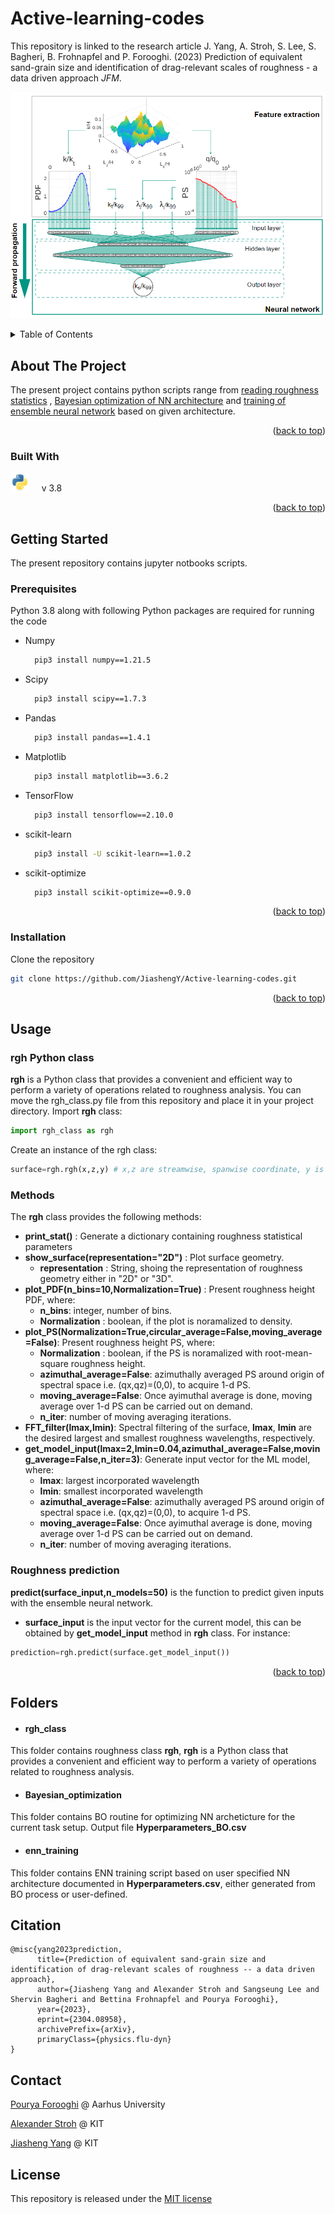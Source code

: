 <a name="readme-top"></a>

# Active-learning-codes
This repository is linked to the research article J. Yang, A. Stroh, S. Lee, S. Bagheri, B. Frohnapfel and P. Forooghi. (2023) Prediction of equivalent sand-grain size and identification of drag-relevant scales of roughness - a data driven approach <em>JFM</em>.

[![PS_PDF_NeuralNetwork](0_assets/NN.PNG)](https://arxiv.org/abs/2304.08958)

<!-- TABLE OF CONTENTS -->
<details>
  <summary>Table of Contents</summary>
  <ol>
    <li>
      <a href="#about-the-project">About The Project</a>
            <ul>
        <li><a href="#built-with">Built With</a></li>
      </ul>
    </li>
    <li>
      <a href="#getting-started">Getting Started</a>
      <ul>
        <li><a href="#prerequisites">Prerequisites</a></li>
        <li><a href="#installation">Installation</a></li>
      </ul>
    </li>
    <li><a href="#usage">Usage</a></li>
    <li><a href="#Folders">Folders</a></li>
    <li><a href="#citation">Citation</a></li>
    <li><a href="#contact">Contact</a></li>
    <li><a href="#license">License</a></li>
  </ol>
</details>

<!-- ABOUT THE PROJECT -->
## About The Project
The present project contains python scripts range from [reading roughness statistics](#rgh_category)
,  [Bayesian optimization of NN architecture](#Bayesian_optimization) and [training of ensemble neural network](#enn_training) based on given architecture.



<p align="right">(<a href="#readme-top">back to top</a>)</p>


### Built With

<img src="https://raw.githubusercontent.com/devicons/devicon/master/icons/python/python-original.svg" width="30" height="30" title="Python"/>  &nbsp; &nbsp; v 3.8

<p align="right">(<a href="#readme-top">back to top</a>)</p>



<!-- GETTING STARTED -->

## Getting Started
The present repository contains jupyter notbooks scripts.

### Prerequisites

Python 3.8 along with following Python packages are required for running the code

* Numpy
  ```bash
    pip3 install numpy==1.21.5
  ```
* Scipy
  ```bash
    pip3 install scipy==1.7.3
  ```

* Pandas
  ```bash
    pip3 install pandas==1.4.1
  ```

* Matplotlib
  ```bash
    pip3 install matplotlib==3.6.2
  ```

* TensorFlow
  ```bash
    pip3 install tensorflow==2.10.0
  ```

* scikit-learn
  ```bash
    pip3 install -U scikit-learn==1.0.2
  ```
* scikit-optimize
  ```bash
    pip3 install scikit-optimize==0.9.0
  ```

<p align="right">(<a href="#readme-top">back to top</a>)</p>

### Installation

Clone the repository
   ```sh
   git clone https://github.com/JiashengY/Active-learning-codes.git
  ```

<p align="right">(<a href="#readme-top">back to top</a>)</p>

<!-- USAGE EXAMPLES -->
## Usage
### rgh Python class
**rgh** is a Python class that provides a convenient and efficient way to perform a variety of operations related to roughness analysis.
You can move the rgh_class.py file from this repository and place it in your project directory. Import **rgh** class:
```python 
import rgh_class as rgh
```
Create an instance of the rgh class:
```python 
surface=rgh.rgh(x,z,y) # x,z are streamwise, spanwise coordinate, y is 2-D roughness map
```

### Methods
The **rgh** class provides the following methods:
* **print_stat()** : Generate a dictionary containing roughness statistical parameters
* **show_surface(representation="2D")** : Plot surface geometry.
  * **representation** : String, shoing the representation of roughness geometry either in "2D" or "3D".
* **plot_PDF(n_bins=10,Normalization=True)** : Present roughness height PDF, where:
  * **n_bins**: integer, number of bins. 
  * **Normalization** : boolean, if the plot is noramalized to density.
* **plot_PS(Normalization=True,circular_average=False,moving_average=False)**: Present roughness height PS, where:
  * **Normalization** : boolean, if the PS is noramalized with root-mean-square roughness height. 
  * **azimuthal_average=False**: azimuthally averaged PS around origin of spectral space i.e. (qx,qz)=(0,0), to acquire 1-d PS. 
  * **moving_average=False**: Once ayimuthal average is done, moving average over 1-d PS can be carried out on demand. 
  * **n_iter**: number of moving averaging iterations.
* **FFT_filter(lmax,lmin)**: Spectral filtering of the surface, **lmax**, **lmin** are the desired largest and smallest roughness wavelengths, respectively.
* **get_model_input(lmax=2,lmin=0.04,azimuthal_average=False,moving_average=False,n_iter=3)**: Generate input vector for the ML model, where:
  * **lmax**: largest incorporated wavelength
  * **lmin**: smallest incorporated wavelength
  * **azimuthal_average=False**: azimuthally averaged PS around origin of spectral space i.e. (qx,qz)=(0,0), to acquire 1-d PS. 
  * **moving_average=False**: Once ayimuthal average is done, moving average over 1-d PS can be carried out on demand. 
  * **n_iter**: number of moving averaging iterations.

### Roughness prediction
**predict(surface_input,n_models=50)** is the function to predict given inputs with the ensemble neural network.
* **surface_input** is the input vector for the current model, this can be obtained by **get_model_input** method in **rgh** class. For instance:

```python
prediction=rgh.predict(surface.get_model_input())
```

<p align="right">(<a href="#readme-top">back to top</a>)</p>

<!-- Folders -->
## Folders

* #### rgh_class 
This folder contains roughness class **rgh**, **rgh** is a Python class that provides a convenient and efficient way to perform a variety of operations related to roughness analysis.
* #### Bayesian_optimization
This folder contains BO routine for optimizing NN archeticture for the current task setup. Output file <strong>Hyperparameters_BO.csv</strong>
* #### enn_training
This folder contains ENN training script based on  user specified NN architecture documented in <strong>Hyperparameters.csv</strong>, either generated from BO process or user-defined.


<!-- ciation-->
## Citation

```
@misc{yang2023prediction,
      title={Prediction of equivalent sand-grain size and identification of drag-relevant scales of roughness -- a data driven approach}, 
      author={Jiasheng Yang and Alexander Stroh and Sangseung Lee and Shervin Bagheri and Bettina Frohnapfel and Pourya Forooghi},
      year={2023},
      eprint={2304.08958},
      archivePrefix={arXiv},
      primaryClass={physics.flu-dyn}
}
```

<!-- contact -->
## Contact
[Pourya Forooghi](https://pure.au.dk/portal/en/persons/pourya-forooghi(22c2cfbf-081f-4494-b545-45ef29ae5d0f).html) @ Aarhus University

[Alexander Stroh](https://www.istm.kit.edu/558_522.php) @ KIT

[Jiasheng Yang](https://www.istm.kit.edu/558_1459.php) @ KIT
<!-- license -->
## License

This repository is released under the [MIT license](https://choosealicense.com/licenses/mit/)



